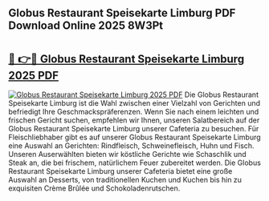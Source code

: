## Globus Restaurant Speisekarte Limburg PDF Download Online 2025 8W3Pt

# <h2><a href="http://gc61wri.nevu.top/?p=Globus+Restaurant+Speisekarte+Limburg">🔗 👉🔴 Globus Restaurant Speisekarte Limburg 2025 PDF</a></h2>

[![Globus Restaurant Speisekarte Limburg 2025 PDF](https://i.imgur.com/dBaPXMq.png)](http://gc61wri.nevu.top/?p=Globus+Restaurant+Speisekarte+Limburg)
Die Globus Restaurant Speisekarte Limburg ist die Wahl zwischen einer Vielzahl von Gerichten und befriedigt Ihre Geschmackspräferenzen. Wenn Sie nach einem leichten und frischen Gericht suchen, empfehlen wir Ihnen, unseren Salatbereich auf der Globus Restaurant Speisekarte Limburg unserer Cafeteria zu besuchen. Für Fleischliebhaber gibt es auf unserer Globus Restaurant Speisekarte Limburg eine Auswahl an Gerichten: Rindfleisch, Schweinefleisch, Huhn und Fisch. Unseren Auserwählten bieten wir köstliche Gerichte wie Schaschlik und Steak an, die bei frischem, natürlichem Feuer zubereitet werden. Die Globus Restaurant Speisekarte Limburg unserer Cafeteria bietet eine große Auswahl an Desserts, von traditionellen Kuchen und Kuchen bis hin zu exquisiten Crème Brûlée und Schokoladenrutschen.

